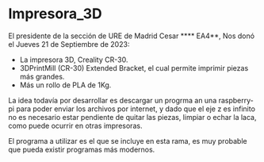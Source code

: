 # Impresora_3D

El presidente de la sección de URE de Madrid Cesar **** EA4**, Nos donó el Jueves 21 de Septiembre de 2023:
- La impresora 3D, Creality CR-30.
- 3DPrintMill (CR-30) Extended Bracket, el cual permite imprimir piezas más grandes.
- Más un rollo de PLA de 1Kg.

La idea todavía por desarrollar es descargar un progrma an una raspberry-pi para poder enviar los archivos por internet, y dado que el eje z es infinito no es necesario estar pendiente de quitar las piezas, limpiar o echar la laca, como puede ocurrir en otras impresoras.

El programa a utilizar es el que se incluye en esta rama, es muy probable que pueda existir programas más modernos.

  
